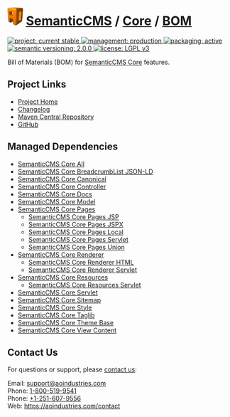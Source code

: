 # [<img src="ao-logo.png" alt="AO Logo" width="35" height="40">](https://github.com/aoindustries) [SemanticCMS](https://github.com/aoindustries/semanticcms) / [Core](https://github.com/aoindustries/semanticcms-core) / [BOM](https://github.com/aoindustries/semanticcms-core-bom)
<p>
	<a href="https://aoindustries.com/life-cycle#project-current-stable">
		<img src="https://semanticcms.com/ao-badges/project-current-stable.svg" alt="project: current stable" />
	</a>
	<a href="https://aoindustries.com/life-cycle#management-production">
		<img src="https://semanticcms.com/ao-badges/management-production.svg" alt="management: production" />
	</a>
	<a href="https://aoindustries.com/life-cycle#packaging-active">
		<img src="https://semanticcms.com/ao-badges/packaging-active.svg" alt="packaging: active" />
	</a>
	<br />
	<a href="http://semver.org/spec/v2.0.0.html">
		<img src="https://semanticcms.com/ao-badges/semver-2.0.0.svg" alt="semantic versioning: 2.0.0" />
	</a>
	<a href="https://www.gnu.org/licenses/lgpl-3.0">
		<img src="https://semanticcms.com/ao-badges/license-lgpl-3.0.svg" alt="license: LGPL v3" />
	</a>
</p>

Bill of Materials (BOM) for [SemanticCMS Core](https://github.com/aoindustries/semanticcms-core) features.

## Project Links
* [Project Home](https://semanticcms.com/core/bom/)
* [Changelog](https://semanticcms.com/core/bom/changelog)
* [Maven Central Repository](https://search.maven.org/#search%7Cgav%7C1%7Cg:%22com.semanticcms%22%20AND%20a:%22semanticcms-core-bom%22)
* [GitHub](https://github.com/aoindustries/semanticcms-core-bom)

## Managed Dependencies
* [SemanticCMS Core All](https://github.com/aoindustries/semanticcms-core-all)
* [SemanticCMS Core BreadcrumbList JSON-LD](https://github.com/aoindustries/semanticcms-core-breadcrumblist-json-ld)
* [SemanticCMS Core Canonical](https://github.com/aoindustries/semanticcms-core-canonical)
* [SemanticCMS Core Controller](https://github.com/aoindustries/semanticcms-core-controller)
* [SemanticCMS Core Docs](https://github.com/aoindustries/semanticcms-core-docs)
* [SemanticCMS Core Model](https://github.com/aoindustries/semanticcms-core-model)
* [SemanticCMS Core Pages](https://github.com/aoindustries/semanticcms-core-pages)
    * [SemanticCMS Core Pages JSP](https://github.com/aoindustries/semanticcms-core-pages-jsp)
    * [SemanticCMS Core Pages JSPX](https://github.com/aoindustries/semanticcms-core-pages-jspx)
    * [SemanticCMS Core Pages Local](https://github.com/aoindustries/semanticcms-core-pages-local)
    * [SemanticCMS Core Pages Servlet](https://github.com/aoindustries/semanticcms-core-pages-servlet)
    * [SemanticCMS Core Pages Union](https://github.com/aoindustries/semanticcms-core-pages-union)
* [SemanticCMS Core Renderer](https://github.com/aoindustries/semanticcms-core-renderer)
    * [SemanticCMS Core Renderer HTML](https://github.com/aoindustries/semanticcms-core-renderer-html)
    * [SemanticCMS Core Renderer Servlet](https://github.com/aoindustries/semanticcms-core-renderer-servlet)
* [SemanticCMS Core Resources](https://github.com/aoindustries/semanticcms-core-resources)
    * [SemanticCMS Core Resources Servlet](https://github.com/aoindustries/semanticcms-core-resources-servlet)
* [SemanticCMS Core Servlet](https://github.com/aoindustries/semanticcms-core-servlet)
* [SemanticCMS Core Sitemap](https://github.com/aoindustries/semanticcms-core-sitemap)
* [SemanticCMS Core Style](https://github.com/aoindustries/semanticcms-core-style)
* [SemanticCMS Core Taglib](https://github.com/aoindustries/semanticcms-core-taglib)
* [SemanticCMS Core Theme Base](https://github.com/aoindustries/semanticcms-core-theme-base)
* [SemanticCMS Core View Content](https://github.com/aoindustries/semanticcms-core-view-content)

## Contact Us
For questions or support, please [contact us](https://aoindustries.com/contact):

Email: [support@aoindustries.com](mailto:support@aoindustries.com)  
Phone: [1-800-519-9541](tel:1-800-519-9541)  
Phone: [+1-251-607-9556](tel:+1-251-607-9556)  
Web: https://aoindustries.com/contact
